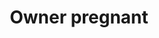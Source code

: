 ---
title: Owner pregnant
order: 2
links:
  - text: "Cats and your pregnancy (Web)"
    url: "http://www.cats.org.uk/help-and-advice/cats-and-your-family/cats-and-your-pregnancy"
  - text: "Preparing your cat for baby's arrival (Infographic)"
    url: "http://www.cats.org.uk/uploads/documents/COM_3255-1_kidsandkitties.jpg"
  - text: "Preparing your cat for baby's arrival (Youtube)"
    url: "https://youtu.be/2RgUriYL3Mg"
  - text: "Cats and People (PDF)"
    url: "https://www.cats.org.uk/media/3x0dv5pr/cats-and-people-2025.pdf"
  - text: "Cats and pregnant women - Toxoplasmosis (PDF)"
    url: "https://www.cats.org.uk/media/1049/vg20_cats_and_pregnant_women_-_toxoplasmosis.pdf"
  - text: "Sound file to prepare your cat with baby sounds before baby arrives (MP3)"
    url: "https://www.cats.org.uk/media/4159/baby-crying.mp3"
  - text: "Cats and toxoplasmosis (Web)"
    url: "http://www.cats.org.uk/help-and-advice/cats-and-your-family/cats-and-toxoplasmosis"
  - text: "Cats and toxoplasmosis (Youtube)"
    url: "https://youtu.be/6BfDTC-kU4g"
---